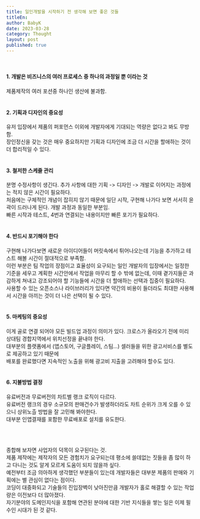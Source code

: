 ```yaml
---
title: 일인개발을 시작하기 전 생각해 보면 좋은 것들
titleEn:
author: BabyK
date: 2023-03-28
category: Thought
layout: post
published: true
---
```

<br>

#### 1. 개발은 비즈니스의 여러 프로세스 중 하나의 과정일 뿐 이라는 것
   제품제작의 여러 포션중 하나인 생산에 불과함.  
<br>

#### 2. 기획과 디자인의 중요성  
   유저 입장에서 제품의 퍼포먼스 이외에 개발자에게 기대되는 역량은 없다고 봐도 무방함.  
   장인정신을 갖는 것은 매우 중요하지만 기획과 디자인에 조금 더 시간을 할애하는 것이 더 합리적일 수 있다.  
<br>

#### 3. 철저한 스케줄 관리  
   분명 수정사항이 생긴다. 추가 사항에 대한 기획 -> 디자인 -> 개발로 이어지는 과정에는 적지 않은 시간이 필요하다.  
   처음에는 구체적인 개념이 잡히지 않기 때문에 일단 시작, 구현해 나가다 보면 서서히 윤곽이 드러나게 된다. 개발 과정과 동일한 부분임.  
   빠른 시작과 테스트, 4번과 연결되는 내용이지만 빠른 포기가 필요하다.  
<br>

#### 4. 반드시 포기해야 한다  
   구현해 나가다보면 새로운 아이디어들이 머릿속에서 튀어나오는데 기능을 추가하고 테스트 해볼 시간이 절대적으로 부족함.  
   이런 부분은 팀 작업의 장점이고 효율성이 요구되는 일인 개발자의 입장에서는 일정한 기준을 세우고 계획한 시간안에서 작업을 마무리 할 수 밖에 없는데, 이때 곁가지들은 과감하게 쳐내고 강조되어야 할 기능들에 시간을 더 할애하는 선택과 집중이 필요하다.  
   사용할 수 있는 오픈소스나 라이브러리가 있다면 약간의 비용이 들더라도 최대한 사용해서 시간을 아끼는 것이 더 나은 선택이 될 수 있다.  
<br>

#### 5. 마케팅의 중요성   
   이게 골로 연결 되어야 모든 빌드업 과정이 의미가 있다. 크로스가 올라오기 전에 미리 상대팀 경합지역에서 위치선정을 끝내야 한다.  
   대부분의 플랫폼에서 (앱스토어, 구글플레이, 스팀...) 셀러들을 위한 광고서비스를 별도로 제공하고 있기 때문에  
   배포를 완료했다면 지속적인 노출을 위해 광고비 지출을 고려해야 할수도 있다.  
<br>

#### 6. 지불방법 결정  
   유료버전과 무료버전의 차트별 랭크 로직이 다르다.  
   유료버전 랭크의 경우 소규모의 판매건수가 발생하더라도 차트 순위가 크게 오를 수 있으니 상위노츨 방법을 잘 고민해 봐야한다.  
   대부분 인앱결재를 포함한 무료배포로 설치를 유도한다.  

<br>
<br>

종합해 보자면 사업자의 덕목이 요구된다는 것.  
제품 제작에는 제작자의 모든 경험치가 요구되는데 평소에 쓸데없는 짓들을 좀 많이 하고 다니는 것도 알게 모르게 도움이 되지 않을까 싶다.  
예전부터 조금 의아하게 생각했던 부분들이 있는데 개발자들은 대부분 제품의 판매와 기획에는 별 관심이 없다는 점이다.  
코딩이 대중화되고 기술들의 진입장벽이 낮아진만큼 개발자가 홀로 해결할 수 있는 작업량은 이전보다 더 많아졌다.  
자기분야의 도메인지식을 포함해 연관된 분야에 대한 기반 지식들을 쌓는 일은 이제 필수인 시대가 된 것 같다.  